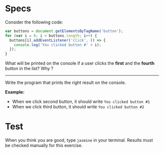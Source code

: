 # Specs

Consider the following code:

```javascript
var buttons = document.getElementsByTagName('button');
for (var i = 0; i < buttons.length; i++) {
  buttons[i].addEventListener('click', () => {
    console.log('You clicked button #' + i);
  });
}
```

What will be printed on the console if a user clicks the **first** and the **fourth** button in the list? Why ?

***

Write the program that prints the right result on the console.

**Example:**

* When we click second button, it should write `You clicked button #1`
* When we click third button, it should write `You clicked button #2`

# Test

When you think you are good, type `jasmine` in your terminal. Results must be
checked manually for this exercise.
